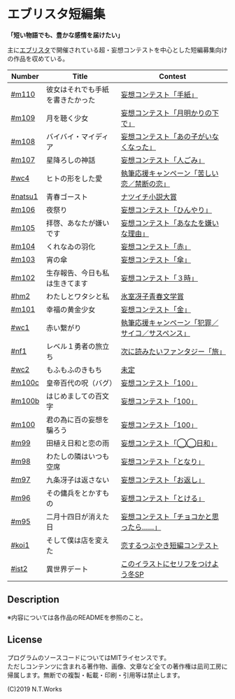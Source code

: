 # エブリスタ短編集

**「短い物語でも、豊かな感情を届けたい」**

主に[エブリスタ](Estar)で開催されている超・妄想コンテストを中心とした短編募集向けの作品を収めている。

| Number | Title | Contest |
| --- | --- | --- |
| [#m110](letter/README.md) | 彼女はそれでも手紙を書きたかった | [妄想コンテスト「手紙」](https://estar.jp/official_contests/159406) |
| [#m109](moonlight/README.md) | 月を聴く少女 | [妄想コンテスト「月明かりの下で」](https://estar.jp/official_contests/159402) |
| [#m108](vanishcat/README.md) | バイバイ・マイディア | [妄想コンテスト「あの子がいなくなった」](https://estar.jp/official_contests/159400) |
| [#m107](hitogomi/README.md) | 星降ろしの神話 | [妄想コンテスト「人ごみ」](https://estar.jp/official_contests/159394) |
| [#wc4](forbidden/README.md) | ヒトの形をした愛 | [執筆応援キャンペーン「苦しい恋／禁断の恋」](https://estar.jp/official_contests/159363) |
| [#natsu1](bghost/README.md) | 青春ゴースト | [ナツイチ小説大賞](https://estar.jp/official_contests/159383) |
| [#m106](festa/README.md) | 夜祭り | [妄想コンテスト「ひんやり」](https://estar.jp/official_contests/159368) |
| [#m105](disliked/README.md) | 拝啓、あなたが嫌いです | [妄想コンテスト「あなたを嫌いな理由」](https://estar.jp/official_contests/159365) |
| [#m104](emergence/README.md) | くれなゐの羽化 | [妄想コンテスト「赤」](https://estar.jp/official_contests/159362) |
| [#m103](umbrella/README.md) | 宵の傘 | [妄想コンテスト「傘」](https://estar.jp/official_contests/159357) |
| [#m102](todaylive/README.md) | 生存報告、今日も私は生きてます | [妄想コンテスト「３時」](https://estar.jp/official_contests/159354) |
| [#hm2](anotherme/README.md) | わたしとワタシと私 | [氷室冴子青春文学賞](https://estar.jp/official_contests/159347) |
| [#m101](golden/README.md) | 幸福の黄金少女 | [妄想コンテスト「金」](https://estar.jp/official_contests/159346) |
| [#wc1](redchain/README.md) | 赤い繋がり | [執筆応援キャンペーン「犯罪／サイコ／サスペンス」](https://estar.jp/official_contests/159257) |
| [#nf1](lv1yusha/README.md) | レベル１勇者の旅立ち | [次に読みたいファンタジー「旅」](https://estar.jp/official_contests/159045) |
| [#wc2](mofu/README.md) | もふもふのきもち | [未定](https://estar.jp/) |
| [#m100c](emperor100/README.md) | 皇帝百代の呪（バグ） | [妄想コンテスト「100」](https://estar.jp/_ofcl_evt_outline?e=159345) |
| [#m100b](s100b/README.md) | はじめましての百文字 | [妄想コンテスト「100」](https://estar.jp/_ofcl_evt_outline?e=159345) |
| [#m100](s100/README.md) | 君の為に百の妄想を騙ろう | [妄想コンテスト「100」](https://estar.jp/_ofcl_evt_outline?e=159345) |
| [#m99](hiyori/README.md) | 田植え日和と恋の雨 | [妄想コンテスト「◯◯日和」](https://estar.jp/_ofcl_evt_outline?e=159287) |
| [#m98](tonari/README.md) | わたしの隣はいつも空席 | [妄想コンテスト「となり」](https://estar.jp/_ofcl_evt_outline?e=158968) |
| [#m97](okaeshi/README.md) | 九条冴子は返さない | [妄想コンテスト「お返し」](https://estar.jp/_ofcl_evt_outline?e=158796) |
| [#m96](tokeru/README.md) | その傭兵をとかすもの | [妄想コンテスト「とける」](https://estar.jp/_ofcl_evt_outline?e=158669) |
| [#m95](choco/README.md) | 二月十四日が消えた日 | [妄想コンテスト「チョコかと思ったら……」](https://estar.jp/_ofcl_evt_outline?e=158512) |
| [#koi1](koitsubu/README.md) | そして僕は店を変えた | [恋するつぶやき短編コンテスト](https://estar.jp/_ofcl_evt_outline?e=158970) |
| [#ist2](illust2/README.md) | 異世界デート | [このイラストにセリフをつけよう冬SP](https://estar.jp/_ofcl_evt_outline?e=158658) |

## Description

※内容については各作品のREADMEを参照のこと。

## License

プログラムのソースコードについてはMITライセンスです。  
ただしコンテンツに含まれる著作物、画像、文章など全ての著作権は凪司工房に帰属します。無断での複製・転載・印刷・引用等は禁止します。

(C)2019 N.T.Works


